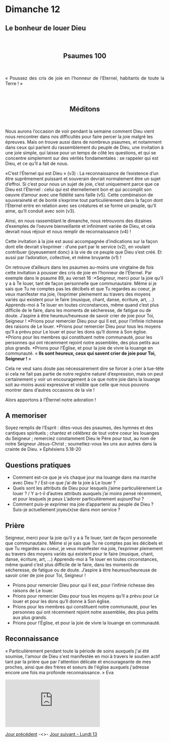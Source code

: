 # Dimanche 12

## Le bonheur de louer Dieu
<br/>
<center><h2>Psaumes 100</h2></center>
<br/>

<p align="justify">
« Poussez des cris de joie en l’honneur de l’Eternel,
habitants de toute la Terre ! »
</p>

<br/>
<center><h2>Méditons</h2></center>
<br/>
<p>
Nous aurons l’occasion de voir pendant la semaine comment Dieu vient nous
rencontrer dans nos difficultés pour faire percer la joie malgré les épreuves. Mais on trouve
aussi dans de nombreux psaumes, et notamment dans ceux qui parlent du rassemblement
du peuple de Dieu, une invitation à une joie simple, qui laisse pour un temps de côté les
questions, et qui se concentre simplement sur des vérités fondamentales : se rappeler qui
est Dieu, et ce qu’Il a fait de nous.</p><p>
«C’est l’Éternel qui est Dieu » (v3) : La reconnaissance de l’existence d’un être suprêmement
puissant et souverain devrait normalement être un sujet d’effroi. Si c’est pour nous un sujet
de joie, c’est uniquement parce que ce Dieu est l’Éternel : celui qui est éternellement bon et
qui accomplit son oeuvre d’amour avec une fidélité sans faille (v5).
Cette combinaison de souveraineté et de bonté s’exprime tout particulièrement dans la
façon dont l’Éternel entre en relation avec ses créatures et se forme un peuple, qu’Il aime,
qu’Il conduit avec soin (v3).</p><p>
Ainsi, en nous rassemblant le dimanche, nous retrouvons des dizaines d’exemples de
l’oeuvre bienveillante et infiniment variée de Dieu, et cela devrait nous réjouir et nous
remplir de reconnaissance (v4) !</p><p>
Cette invitation à la joie est aussi accompagnée d’indications sur la façon dont elle devrait
s’exprimer : d’une part par le service (v2), en voulant contribuer (joyeusement donc) à la vie
de ce peuple que Dieu s’est créé. Et aussi par l’adoration, collective, et même bruyante (v1) !</p><p>
On retrouve d’ailleurs dans les psaumes au-moins une vingtaine de fois cette invitation à
pousser des cris de joie en l’honneur de l’Éternel.
Par exemple dans le psaume 89, au verset 16 :*Seigneur, merci pour la joie qu’il y a à Te louer, tant de façon personnelle que
communautaire.
Même si je sais que Tu ne comptes pas les décibels et que Tu regardes au coeur, je
veux manifester ma joie, l’exprimer pleinement au travers des moyens variés qui
existent pour le faire (musique, chant, danse, écriture, art, ...)
Apprends-moi à Te louer en toutes circonstances, même quand c’est plus difficile de le
faire, dans les moments de sécheresse, de fatigue ou de doute.
J’aspire à être heureux/heureuse de savoir crier de joie pour Toi, Seigneur !
*Prions pour remercier Dieu pour qui Il est, pour l’infinie richesse des raisons de Le
louer.
*Prions pour remercier Dieu pour tous les moyens qu’Il a prévu pour Le louer et pour
les dons qu’Il donne à Son église.
*Prions pour les membres qui constituent notre communauté, pour les personnes qui
ont récemment rejoint notre assemblée, des plus petits aux plus grands.
*Prions pour l’Église, et pour la joie de vivre la louange en communauté.
« <b>Ils sont heureux, ceux qui savent crier de joie pour Toi, Seigneur !</b> »</p><p>
Cela ne veut sans doute pas nécessairement dire se forcer à crier à tue-tête si cela ne fait
pas partie de notre registre naturel d’expression, mais on peut certainement y voir un
encouragement à ce que notre joie dans la louange soit au-moins aussi expressive et visible
que celle que nous pouvons montrer dans d’autres occasions de la vie !
</p><p>Alors apportons à l’Éternel notre adoration !
</p>
<h2>A memoriser</h2>
<p>Soyez remplis de l’Esprit : dites-vous des psaumes, des hymnes
et des cantiques spirituels ; chantez et célébrez de tout votre
coeur les louanges du Seigneur ; remerciez constamment Dieu le
Père pour tout, au nom de notre Seigneur Jésus-Christ ;
soumettez-vous les uns aux autres dans la crainte de Dieu. »
Éphésiens 5.18-20</p>
<h2>Questions pratiques</h2>
<ul>
<li>
Comment est-ce que je vis chaque jour ma louange dans ma marche avec Dieu ?  / Est-ce que j’ai de la joie à Le louer ?</li><li>
Quels sont les attributs de Dieu pour lesquels j’aime particulièrement Le louer ? /
Y a-t-il d’autres attributs auxquels j’ai moins pensé récemment, et pour lesquels je peux
L’adorer particulièrement aujourd’hui ?</li><li>Comment puis-je exprimer ma joie d’appartenir au peuple de Dieu ?
Suis-je actuellement joyeu(x)se dans mon service ?
</li></ul>
<h2>Prière</h2>
<p>Seigneur, merci pour la joie qu’il y a à Te louer, tant de façon personnelle que
communautaire.
Même si je sais que Tu ne comptes pas les décibels et que Tu regardes au coeur, je
veux manifester ma joie, l’exprimer pleinement au travers des moyens variés qui
existent pour le faire (musique, chant, danse, écriture, art, ...)
Apprends-moi à Te louer en toutes circonstances, même quand c’est plus difficile de le
faire, dans les moments de sécheresse, de fatigue ou de doute.
J’aspire à être heureux/heureuse de savoir crier de joie pour Toi, Seigneur !</p><ul><li>
Prions pour remercier Dieu pour qui Il est, pour l’infinie richesse des raisons de Le
louer.</li><li>
Prions pour remercier Dieu pour tous les moyens qu’Il a prévu pour Le louer et pour
les dons qu’Il donne à Son église.</li><li>
Prions pour les membres qui constituent notre communauté, pour les personnes qui
ont récemment rejoint notre assemblée, des plus petits aux plus grands.</li><li>
Prions pour l’Église, et pour la joie de vivre la louange en communauté.</li></ul>
<h2>Reconnaissance</h2>
<p>« Particulièrement pendant toute la période de
soins auxquels j'ai été soumise, l'amour de Dieu
s'est manifestée en moi à travers le soutien actif
tant par la prière que par l'attention délicate et
encourageante de mes proches, ainsi que des
frères et soeurs de l'église auxquels j'adresse
encore une fois ma profonde reconnaissance. »
Eva</p>
<div class="container">
<iframe src="https://www.youtube.com/embed/QHZ9RWDVccM"
frameborder="0" allowfullscreen class="video"></iframe>
</div>

[Jour précédent](jours.md) -<>- [Jour suivant - Lundi 13](lundi.md)
